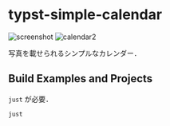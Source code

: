 # typst-simple-calendar

![screenshot](https://github.com/user-attachments/assets/60b2aa29-a57e-4ab8-b03b-7edafa3e74ee)
![calendar2](https://github.com/user-attachments/assets/8836ce83-1260-4826-8b68-b4de902e7d59)

写真を載せられるシンプルなカレンダー．

## Build Examples and Projects
`just` が必要．
```zsh
just
```
